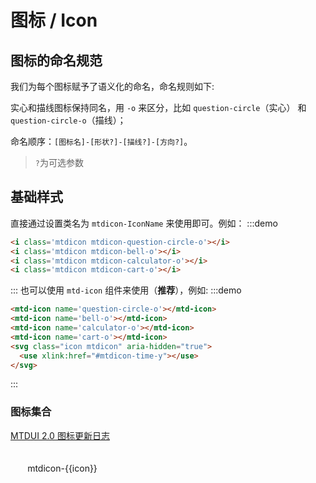 <script>
// 2.0
const icons2 = [
  'avatar-fill',
  'avatar-o',
  'avatar-group-fill',
  'avatar-group',
  'avatar-add',
  'avatar-add-fill',

  'align-justify',
  'align-center',
  'align-right',
  'align-left',

  'arrow-up',
  'arrow-right',
  'arrow-down',
  'arrow-left',

  'up',
  'right',
  'down',
  'left',

  'up-thick',
  'right-thick',
  'down-thick',
  'left-thick',
  'fast-backward',
  'fast-forward',

  'triangle-left',
  'triangle-down',
  'triangle-up',
  'triangle-right',

  'meh-o',
  'meh',
  'sad-o',
  'sad',
  'smile-o',
  'smile',

  'checkbox-unchecked',
  'checkbox-checked-o',
  'checkbox-checked',

  'add',
  'check',
  'close',
  'customer-o',
  'share-o',
  'code-on',
  'delete-o',
  'ellipsis',
  'copy-o',
  'cloud-o',
  'filter-o',
  'download-o',
  'error-o',
  'error-circle',
  'error',
  'success-circle',
  'success-o',
  'question-mark',
  'question-circle',
  'question-circle-o',
  'warning',
  'warning-circle',
  'warning-circle-o',
  'info-circle-o',



  'list-view',
  'mail-o',
  'home-o',
  'bell-o',
  'code-off',
  'edit-o',
  'remove',
  'refresh-o',
  'sortupanddown-o',
  'share-2',
  'theme-o',

  'link-o',
  'wifi-o',

  'time-o',
  'lock-o',
  'menus-o',
  'star-o',
  'setting',
  'visibility-on-o',


  'database-o',
  'import-export-o',
  'exit-fullscreen-o',
  'fullscreen-o',
  'hierarchy-o',
  'drill-down-o',
  'cart-o',
  'invoice-o',
  'paste-code-o',
  'export-o',
  'save-o',
  'undo-o',
  'visibility-off-o',
  'location-o',
  'calculator-o',

  'file-o',
  'bell',
  'location',
  'share',
  'home',
  'filter',

  'cart',
  'save',

  'calculator',
  'time',
  'theme',
  'star',

  'refresh',
  'calendar',
  'calendar-o',
  'file-add',
  'file-add-o',

  'areachart',
  'areachart-o',
  'barschart',
  'barschart-o',
  'piechart',
  'piechart-o',


  'minus',
  'camera-fill',
  'contacts-fill',
  'cloud-fill',
  'customer',
  'drill-down-fill',
  'fabulous-fill',

  'database-fill',
  'file-export-fill',
  'file-send-fill',
  'file-fill',
  'lock-fill',
  'invoice-fill',
  'hierarchy-fill',
  'lookup-fill',
  'mail-fill',
  'picture-fill',
  'paste-code-fill',
  'printing-fill',
  'schedule-fill',
  'setting-fill',
  'telephone-fill',
  'star-half',
  'play-fill',

  'cleaner-format',
  'delete-selectedcolumn',
  'formatbold',
  'delete-selected-row',
  'form',
  'color-fill',
  'list-bulleted',
  'italic',
  'list-numbered',
  'serikeethrough',
  'paint',
  'unmerge-cells',
  'merge-cells',
  'underlined',
  'toc',
  'colorfont',
  'comment-fill',
  'fabulous',
  'camera',

  'contacts',
  'folder-fill',
  'mosaic',
  'file',
  'file-send',
  'file-export',
  'play',
  'lookup',
  'rotate',
  'tailoring',
  'folder',
  'shape',
  'schedule',
  'picture',
  'comment',
  'telephone',
  'load',
  'add-square-o',
  'checkbox-indetermina-o',
  'checkbox-indetermina',
  'add-square-fill',
  'info-circle',
  'bankcard',

  'delete',
  'copy',
  'visibility-on-fill',
  'invoice',
  'bank-card-fill',
  'h1',
  'h2',
  'sort',
  'file-import',
  'file-import-fill',

  'insert-row-up',
  'insert-row-down',
  'insert-column-left',
  'insert-column-right',
  'header-line',
  'header-column',

  'enlarge',
  'search',
  'micrify',
  'more',
  'radio-unchecked',
  'top',
  'edit',
  'printing',
  'template',
  'unlock',
  'redo',
  'originalsize',
  'unlock-fill',
  'history',
  'newfolde',

  'check-thick',
  'point',
  'handle',
  'warningmini',
  'closemini',
  'questionmini',
  'checkmini',
  'compress',
  'collapse',
  'expand',
  'like',
  'like-fill',
  'quote',
  'annex',
  'at',
  'bar-chart-fill',
  'alphabetically',
  'bell-slash-fill',
  'bar-chart',
  'demonstration',
  'funnel-chart-fill',
  'adaptation-screen',
  'floor-fill',
  'education',
  'nosign',
  'funnel-chart',
  'laser-pen',
  'education-fill',
  'log-out',
  'paperplane',
  'globe',
  'keyboard',
  'paperplane-fill',
  'shield',
  'id-card',
  'shield-fill',
  'shield-success-fill',
  'shield-success',
  'floor',
  'qrcode',
  'table',
  'monitor',
  'original',
  'square-stack-up-fill',
  'phone',
  'table-fill',
  'slider-settings',
  'square-stack-up',
  'trophy',
  'trophy-fill',
  'jigsaw-fill',
  'jigsaw',
  'bolt-fill',
  'bolt',
  'badge',
  'flame-fill',
  'flame',
  'add-message',
  'add-message-fill',

  'cancel-circle',
  'more-circle',
];
export default {
  inject: ['app'],
  data () {
    return {
      icons: icons2,
    };
  },
  computed: {
    theme () {
      return this.app.theme;
    },
  },
  watch: {
    theme: {
      immediate: true,
      handler (t) {
        this.icons = icons2;
      },
    }
  },
}
</script>
# 图标 / Icon
## 图标的命名规范
我们为每个图标赋予了语义化的命名，命名规则如下:

实心和描线图标保持同名，用 `-o` 来区分，比如 `question-circle`（实心） 和 `question-circle-o`（描线）；

命名顺序：`[图标名]-[形状?]-[描线?]-[方向?]`。

> `?`为可选参数
## 基础样式
直接通过设置类名为 `mtdicon-IconName` 来使用即可。例如：
:::demo
```html
<i class='mtdicon mtdicon-question-circle-o'></i>
<i class='mtdicon mtdicon-bell-o'></i>
<i class='mtdicon mtdicon-calculator-o'></i>
<i class='mtdicon mtdicon-cart-o'></i>
```
:::
也可以使用 `mtd-icon` 组件来使用（**推荐**），例如:
:::demo
```html
<mtd-icon name='question-circle-o'></mtd-icon>
<mtd-icon name='bell-o'></mtd-icon>
<mtd-icon name='calculator-o'></mtd-icon>
<mtd-icon name='cart-o'></mtd-icon>
<svg class="icon mtdicon" aria-hidden="true">
  <use xlink:href="#mtdicon-time-y"></use>
</svg>
```
:::

### 图标集合
<p v-if="theme && theme === 'theme2'">
  <a href="https://km.sankuai.com/page/147771037" target="_blank">MTDUI 2.0 图标更新日志</a>
</p>
<ul class='icon-list'>
  <li v-for='icon in icons' :key='icon' class='icon-item'>
    <mtd-icon :name='icon'></mtd-icon>
    <span class='icon-name'>mtdicon-{{icon}}</span>
  </li>
</ul>

<style>
  .icon-list{
    list-style-type: none;
    margin: 0;
    padding: 0;
  }
  .icon-item{
    display: inline-block;
    vertical-align: middle;
    padding: 10px;
    width: 25%;
    text-align: center;
    margin-bottom: 10px;
    padding: 20px;
  }
  .icon-item .mtdicon{
    font-size: 32px;
    margin-bottom: 20px;
  }
  .icon-name{
    display: block;
  }
  .demo-icon .demo-source >i {
    font-size: 24px;
    margin: 0px 20px;
  }
</style>

<style>
.icon {
  width: 1em;
  height: 1em;
  vertical-align: -0.15em; /* 调整纵轴位置，方便对齐 */
  fill: currentColor;
  overflow: hidden;
}
</style>


